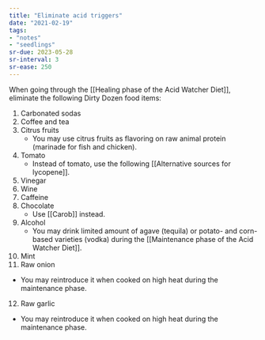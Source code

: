 ```yaml
---
title: "Eliminate acid triggers"
date: "2021-02-19"
tags:
- "notes"
- "seedlings"
sr-due: 2023-05-28
sr-interval: 3
sr-ease: 250
---
```


When going through the [[Healing phase of the Acid Watcher Diet]], eliminate the following Dirty Dozen food items:

1. Carbonated sodas
2. Coffee and tea
3. Citrus fruits
   - You may use citrus fruits as flavoring on raw animal protein (marinade for fish and chicken).
1. Tomato
   - Instead of tomato, use the following [[Alternative sources for lycopene]].
1. Vinegar
6. Wine
7. Caffeine
8. Chocolate
   - Use [[Carob]] instead.
1. Alcohol
   - You may drink limited amount of agave (tequila) or potato- and corn-based varieties (vodka) during the [[Maintenance phase of the Acid Watcher Diet]].
10. Mint
11. Raw onion
   - You may reintroduce it when cooked on high heat during the maintenance phase.
12. Raw garlic
   - You may reintroduce it when cooked on high heat during the maintenance phase.

